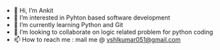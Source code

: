 - 👋 Hi, I’m Ankit
- 👀 I’m interested in Pyhton based software development
- 🌱 I’m currently learning Python and Git
- 💞️ I’m looking to collaborate on logic related problem for python coding
- 📫 How to reach me : mail me @ vshlkumar051@gmail.com

<!---
Vshlkr051/Vshlkr051 is a ✨ special ✨ repository because its `README.md` (this file) appears on your GitHub profile.
You can click the Preview link to take a look at your changes.
--->
